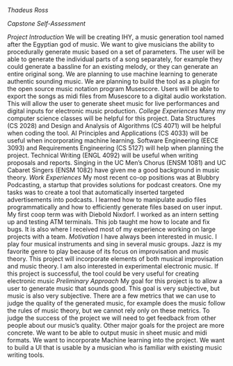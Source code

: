 *Thadeus Ross*

*Capstone Self-Assessment*

*Project Introduction*
We will be creating IHY, a music generation tool named after the Egyptian god of music. We want to give musicians the ability to procedurally generate music based on a set of parameters. The user will be able to generate the individual parts of a song separately, for example they could generate a bassline for an existing melody, or they can generate an entire original song. We are planning to use machine learning to generate authentic sounding music. We are planning to build the tool as a plugin for the open source music notation program Musescore. Users will be able to export the songs as midi files from Musescore to a digital audio workstation. This will allow the user to generate sheet music for live performances and digital inputs for electronic music production. 
*College Experiences*
Many my computer science classes will be helpful for this project. Data Structures (CS 2028) and Design and Analysis of Algorithms (CS 4071) will be helpful when coding the tool. AI Principles and Applications (CS 4033) will be useful when incorporating machine learning. Software Engineering (EECE 3093) and Requirements Engineering (CS 5127) will help when planning the project. Technical Writing (ENGL 4092) will be useful when writing proposals and reports. Singing in the UC Men’s Chorus (ENSM 1081) and UC Cabaret Singers (ENSM 1082) have given me a good background in music theory.
*Work Experiences*
My most recent co-op positions was at Blubbry Podcasting, a startup that provides solutions for podcast creators. One my tasks was to create a tool that automatically inserted targeted advertisements into podcasts. I learned how to manipulate audio files programmatically and how to efficiently generate files based on user input. 
My first coop term was with Diebold Nixdorf. I worked as an intern setting up and testing ATM terminals. This job taught me how to locate and fix bugs. It is also where I received most of my experience working on large projects with a team.
*Motivation*
I have always been interested in music. I play four musical instruments and sing in several music groups. Jazz is my favorite genre to play because of its focus on improvisation and music theory. This project will incorporate elements of both musical improvisation and music theory. I am also interested in experimental electronic music. If this project is successful, the tool could be very useful for creating electronic music 
*Preliminary Approach*
My goal for this project is to allow a user to generate music that sounds good. This goal is very subjective, but music is also very subjective. There are a few metrics that we can use to judge the quality of the generated music, for example does the music follow the rules of music theory, but we cannot rely only on these metrics. To judge the success of the project we will need to get feedback from other people about our music’s quality. Other major goals for the project are more concrete. We want to be able to output music in sheet music and midi formats. We want to incorporate Machine learning into the project. We want to build a UI that is usable by a musician who is familiar with existing music writing tools.

